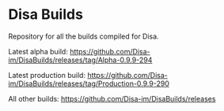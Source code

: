 # Disa Builds

Repository for all the builds compiled for Disa.

Latest alpha build: https://github.com/Disa-im/DisaBuilds/releases/tag/Alpha-0.9.9-294

Latest production build: https://github.com/Disa-im/DisaBuilds/releases/tag/Production-0.9.9-290

All other builds: https://github.com/Disa-im/DisaBuilds/releases
